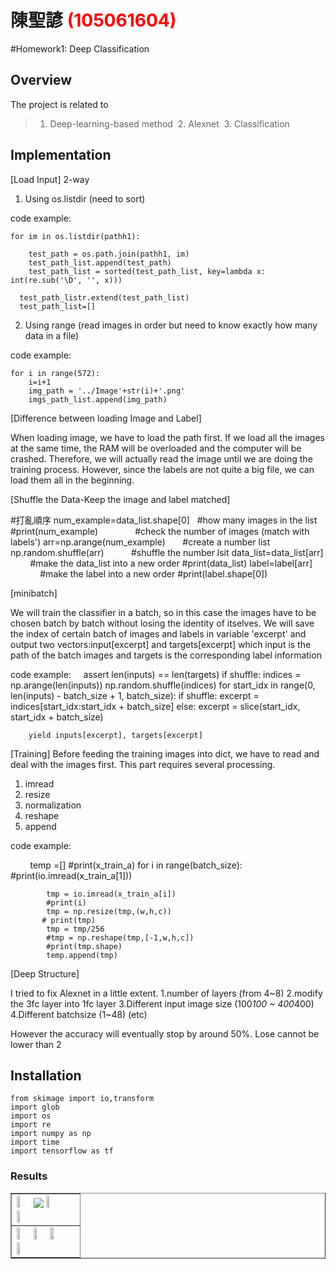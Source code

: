 # 陳聖諺 <span style="color:red">(105061604)</span>

#Homework1: Deep Classification

## Overview
The project is related to 
> 1. Deep-learning-based method
  2. Alexnet
  3. Classification

## Implementation
[Load Input] 2-way
1. Using os.listdir  (need to sort)    

code example:

    for im in os.listdir(pathh1):
        
        test_path = os.path.join(pathh1, im)
        test_path_list.append(test_path)
        test_path_list = sorted(test_path_list, key=lambda x: int(re.sub('\D', '', x)))

      test_path_listr.extend(test_path_list)
      test_path_list=[]
2. Using range (read images in order but need to know exactly how many data in a file)

code example:

    for i in range(572):
        i=i+1
        img_path = '../Image'+str(i)+'.png'
        imgs_path_list.append(img_path)

[Difference between loading Image and Label]

When loading image, we have to load the path first. If we load all the images at the same time, the RAM will be overloaded and the computer will be crashed. 
Therefore, we will actually read the image until we are doing the training process. 
However, since the labels are not quite a big file, we can load them all in the beginning.

[Shuffle the Data-Keep the image and label matched]

#打亂順序
num_example=data_list.shape[0]    #how many images in the list
#print(num_example)               #check the number of images (match with labels')
arr=np.arange(num_example)        #create a number list
np.random.shuffle(arr)            #shuffle the number lsit
data_list=data_list[arr]          #make the data_list into a new order
#print(data_list)
label=label[arr]                  #make the label into a new order
#print(label.shape[0])

[minibatch]

We will train the classifier in a batch, so in this case the images have to be chosen batch by batch without losing the identity of itselves.
We will save the index of certain batch of images and labels in variable 'excerpt' and output two vectors:input[excerpt] and targets[excerpt]
which input is the path of the batch images and targets is the corresponding label information

code example:
    
    assert len(inputs) == len(targets)
    if shuffle:
        indices = np.arange(len(inputs))
        np.random.shuffle(indices)
    for start_idx in range(0, len(inputs) - batch_size + 1, batch_size):
        if shuffle:
            excerpt = indices[start_idx:start_idx + batch_size]
        else:
            excerpt = slice(start_idx, start_idx + batch_size)
                
        yield inputs[excerpt], targets[excerpt]
[Training]
Before feeding the training images into dict, we have to read and deal with the images first.
This part requires several processing.

1. imread 
2. resize
3. normalization
4. reshape
5. append

code example:

        
	temp =[]
        #print(x_train_a)
        for i in range(batch_size):            
        #print(io.imread(x_train_a[1]))  
        
            tmp = io.imread(x_train_a[i])
            #print(i)
            tmp = np.resize(tmp,(w,h,c))
           # print(tmp)
            tmp = tmp/256
            #tmp = np.reshape(tmp,[-1,w,h,c])
            #print(tmp.shape)
            temp.append(tmp)
	    
[Deep Structure]

I tried to fix Alexnet in a little extent.
1.number of layers (from 4~8)
2.modify the 3fc layer into 1fc layer
3.Different input image size (100*100 ~ 400*400)
4.Different batchsize (1~48)
(etc)

However the accuracy will eventually stop by around 50%.
Lose cannot be lower than 2

## Installation

	from skimage import io,transform
	import glob
	import os
	import re
	import numpy as np
	import time
	import tensorflow as tf


### Results

<table border=1>
<tr>
<td>
<img src=".jpg" width="24%"/>
<img src="/home/benita/Downloads/CEDLHW1.png"  width="24%"/>
<img src="placeholder.jpg" width="24%"/>
<img src="placeholder.jpg" width="24%"/>
</td>
</tr>

<tr>
<td>
<img src="placeholder.jpg" width="24%"/>
<img src="placeholder.jpg"  width="24%"/>
<img src="placeholder.jpg" width="24%"/>
<img src="placeholder.jpg" width="24%"/>
</td>
</tr>

</table>


